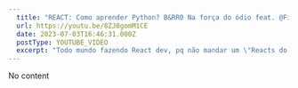 ```yaml
---
  title: "REACT: Como aprender Python? B&RR0 Na força do ódio feat. @Fiasco vibe. @Casimiro #ReactsDoSoutinho"
  url: https://youtu.be/8ZJ8gomM1CE
  date: 2023-07-03T16:46:31.000Z
  postType: YOUTUBE_VIDEO
  excerpt: "Todo mundo fazendo React dev, pq não mandar um \"Reacts do Soutinho?\" "
---
```

  
  No content
  